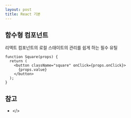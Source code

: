 ```yaml
---
layout: post
title: React 기본
---
```



함수형 컴포넌트
---
리액트 컴포넌트의 로컬 스태이트의 관리를 쉽게 하는 필수 유틸

```
function Square(props) {
  return (
    <button className="square" onClick={props.onClick}>
      {props.value}
    </button>
  );
}
```

참고
---
* </>
